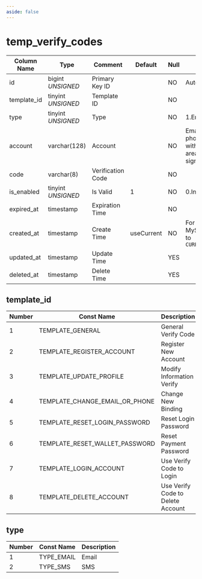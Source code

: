 ```yaml
---
aside: false
---
```


# temp_verify_codes

| Column Name | Type | Comment | Default | Null | Remark |
| --- | --- | --- | --- | --- | --- |
| id | bigint *UNSIGNED* | Primary Key ID |  | NO | Auto Increment |
| template_id | tinyint *UNSIGNED* | Template ID |  | NO |  |
| type | tinyint *UNSIGNED* | Type |  | NO | 1.Email / 2.SMS |
| account | varchar(128) | Account |  | NO | Email or phone, phone number with international area code, no plus sign |
| code | varchar(8) | Verification Code |  | NO |  |
| is_enabled | tinyint *UNSIGNED* | Is Valid | 1 | NO | 0.Invalid / 1.Valid |
| expired_at | timestamp | Expiration Time |  | NO |  |
| created_at | timestamp | Create Time | useCurrent | NO | For example, MySQL defaults to `CURRENT_TIMESTAMP` |
| updated_at | timestamp | Update Time |  | YES |  |
| deleted_at | timestamp | Delete Time |  | YES |  |

## template_id

| Number | Const Name | Description |
| --- | --- | --- |
| 1 | TEMPLATE_GENERAL | General Verify Code |
| 2 | TEMPLATE_REGISTER_ACCOUNT | Register New Account |
| 3 | TEMPLATE_UPDATE_PROFILE | Modify Information Verify |
| 4 | TEMPLATE_CHANGE_EMAIL_OR_PHONE | Change New Binding |
| 5 | TEMPLATE_RESET_LOGIN_PASSWORD | Reset Login Password |
| 6 | TEMPLATE_RESET_WALLET_PASSWORD | Reset Payment Password |
| 7 | TEMPLATE_LOGIN_ACCOUNT | Use Verify Code to Login |
| 8 | TEMPLATE_DELETE_ACCOUNT | Use Verify Code to Delete Account |

## type

| Number | Const Name | Description |
| --- | --- | --- |
| 1 | TYPE_EMAIL | Email |
| 2 | TYPE_SMS | SMS |
